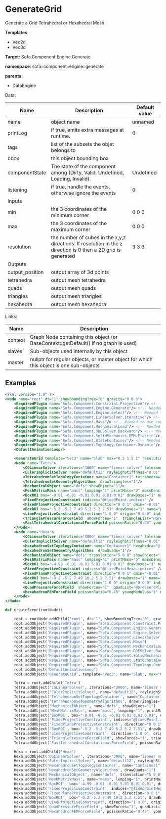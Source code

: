 # GenerateGrid

Generate a Grid Tetrahedral or Hexahedral Mesh


__Templates__:
- Vec2d
- Vec3d

__Target__: Sofa.Component.Engine.Generate

__namespace__: sofa::component::engine::generate

__parents__: 
- DataEngine

Data: 

<table>
<thead>
    <tr>
        <th>Name</th>
        <th>Description</th>
        <th>Default value</th>
    </tr>
</thead>
<tbody>
	<tr>
		<td>name</td>
		<td>
object name
</td>
		<td>unnamed</td>
	</tr>
	<tr>
		<td>printLog</td>
		<td>
if true, emits extra messages at runtime.
</td>
		<td>0</td>
	</tr>
	<tr>
		<td>tags</td>
		<td>
list of the subsets the objet belongs to
</td>
		<td></td>
	</tr>
	<tr>
		<td>bbox</td>
		<td>
this object bounding box
</td>
		<td></td>
	</tr>
	<tr>
		<td>componentState</td>
		<td>
The state of the component among (Dirty, Valid, Undefined, Loading, Invalid).
</td>
		<td>Undefined</td>
	</tr>
	<tr>
		<td>listening</td>
		<td>
if true, handle the events, otherwise ignore the events
</td>
		<td>0</td>
	</tr>
	<tr>
		<td colspan="3">Inputs</td>
	</tr>
	<tr>
		<td>min</td>
		<td>
the 3 coordinates of the minimum corner
</td>
		<td>0 0 0</td>
	</tr>
	<tr>
		<td>max</td>
		<td>
the 3 coordinates of the maximum corner
</td>
		<td>0 0 0</td>
	</tr>
	<tr>
		<td>resolution</td>
		<td>
the number of cubes in the x,y,z directions. If resolution in the z direction is  0 then a 2D grid is generated
</td>
		<td>3 3 3</td>
	</tr>
	<tr>
		<td colspan="3">Outputs</td>
	</tr>
	<tr>
		<td>output_position</td>
		<td>
output array of 3d points
</td>
		<td></td>
	</tr>
	<tr>
		<td>tetrahedra</td>
		<td>
output mesh tetrahedra
</td>
		<td></td>
	</tr>
	<tr>
		<td>quads</td>
		<td>
output mesh quads
</td>
		<td></td>
	</tr>
	<tr>
		<td>triangles</td>
		<td>
output mesh triangles
</td>
		<td></td>
	</tr>
	<tr>
		<td>hexahedra</td>
		<td>
output mesh hexahedra
</td>
		<td></td>
	</tr>

</tbody>
</table>

Links: 

| Name | Description |
| ---- | ----------- |
|context|Graph Node containing this object (or BaseContext::getDefault() if no graph is used)|
|slaves|Sub-objects used internally by this object|
|master|nullptr for regular objects, or master object for which this object is one sub-objects|



## Examples

```xml
<?xml version="1.0" ?>
<Node name="root" dt="1" showBoundingTree="0" gravity="0 0 0">
    <RequiredPlugin name="Sofa.Component.Constraint.Projective"/> <!-- Needed to use components [FixedPlaneProjectiveConstraint FixedProjectiveConstraint LineProjectiveConstraint] -->
    <RequiredPlugin name="Sofa.Component.Engine.Generate"/> <!-- Needed to use components [GenerateGrid] -->
    <RequiredPlugin name="Sofa.Component.Engine.Select"/> <!-- Needed to use components [BoxROI] -->
    <RequiredPlugin name="Sofa.Component.LinearSolver.Iterative"/> <!-- Needed to use components [CGLinearSolver] -->
    <RequiredPlugin name="Sofa.Component.Mass"/> <!-- Needed to use components [MeshMatrixMass] -->
    <RequiredPlugin name="Sofa.Component.MechanicalLoad"/> <!-- Needed to use components [QuadPressureForceField TrianglePressureForceField] -->
    <RequiredPlugin name="Sofa.Component.ODESolver.Backward"/> <!-- Needed to use components [EulerImplicitSolver] -->
    <RequiredPlugin name="Sofa.Component.SolidMechanics.FEM.Elastic"/> <!-- Needed to use components [FastTetrahedralCorotationalForceField HexahedronFEMForceField] -->
    <RequiredPlugin name="Sofa.Component.StateContainer"/> <!-- Needed to use components [MechanicalObject] -->
    <RequiredPlugin name="Sofa.Component.Topology.Container.Dynamic"/> <!-- Needed to use components [HexahedronSetGeometryAlgorithms HexahedronSetTopologyContainer TetrahedronSetGeometryAlgorithms TetrahedronSetTopologyContainer] -->
    <DefaultAnimationLoop/>

    <GenerateGrid template="Vec3" name="Slab" max="0.5 1.5 1" resolution="5 3 4" />
    <Node name="Tetra">
        <CGLinearSolver iterations="3000" name="linear solver" tolerance="1.0e-12" threshold="1.0e-12" /> 
        <EulerImplicitSolver name="default12" rayleighStiffness="0.01"  rayleighMass="0.1" />
        <TetrahedronSetTopologyContainer name="Container1" tetrahedra="@../Slab.tetrahedra" position="@../Slab.output_position" createTriangleArray="1"/>
        <TetrahedronSetGeometryAlgorithms  drawTriangles="1"/>
        <MechanicalObject name="dofs" showObject="1"/>
        <MeshMatrixMass name="mass" lumping="1" printMass="0" massDensity="1" />	
        <BoxROI box="-0.01 -0.01 -0.01 0.01 0.01 0.01" drawBoxes="1" name="fixedPoint"  />
        <FixedProjectiveConstraint indices="@fixedPoint.indices" />
        <FixedPlaneProjectiveConstraint direction="0 0 1" dmin="-0.01" dmax="0.01"  />
        <BoxROI box="-5.2 -5.2 7.49 5.2 5.2 7.51" drawBoxes="1" name="pressurePlane"  />
        <LineProjectiveConstraint direction="1 0 0" origin="0 0 0" indices="4"  />
        <TrianglePressureForceField  showForces="1"  triangleList="@pressurePlane.triangleIndices" pressure="0.00 0 -0.04" />
        <FastTetrahedralCorotationalForceField poissonRatio="0.45" youngModulus="1" method="polar" /> 
    </Node>
    <Node name="Hexa">
        <CGLinearSolver iterations="3000" name="linear solver" tolerance="1.0e-12" threshold="1.0e-12" /> 
        <EulerImplicitSolver name="default12" rayleighStiffness="0.01" />
        <HexahedronSetTopologyContainer name="Container1" hexahedra="@../Slab.hexahedra" position="@../Slab.output_position" createQuadArray="1"/>
        <HexahedronSetGeometryAlgorithms  drawQuads="1"/>
        <MechanicalObject name="dofs" translation="5 0 0" showObject="1"/>
        <MeshMatrixMass name="mass" lumping="1" printMass="0" massDensity="1" />	
        <BoxROI box="-4.99 -0.01 -0.01 5.01 0.01 0.01" drawBoxes="1" name="fixedPointHexa"  />
        <FixedProjectiveConstraint indices="@fixedPointHexa.indices" />
        <FixedPlaneProjectiveConstraint direction="0 0 1" dmin="-0.01" dmax="0.01"  />
        <BoxROI box="-0.2 -5.2 7.49 10.2 5.2 7.51" drawBoxes="1" name="pressurePlaneQuad"  />
        <LineProjectiveConstraint direction="1 0 0" origin="0 0 0" indices="4"  />
        <QuadPressureForceField  showForces="1"  quadList="@pressurePlaneQuad.quadIndices" pressure="0.00 0 -0.04" />
        <HexahedronFEMForceField poissonRatio="0.45" youngModulus="1" method="polar" /> 
    </Node>
</Node>
```
```python
def createScene(rootNode):

	root = rootNode.addChild('root', dt="1", showBoundingTree="0", gravity="0 0 0")
	root.addObject('RequiredPlugin', name="Sofa.Component.Constraint.Projective")
	root.addObject('RequiredPlugin', name="Sofa.Component.Engine.Generate")
	root.addObject('RequiredPlugin', name="Sofa.Component.Engine.Select")
	root.addObject('RequiredPlugin', name="Sofa.Component.LinearSolver.Iterative")
	root.addObject('RequiredPlugin', name="Sofa.Component.Mass")
	root.addObject('RequiredPlugin', name="Sofa.Component.MechanicalLoad")
	root.addObject('RequiredPlugin', name="Sofa.Component.ODESolver.Backward")
	root.addObject('RequiredPlugin', name="Sofa.Component.SolidMechanics.FEM.Elastic")
	root.addObject('RequiredPlugin', name="Sofa.Component.StateContainer")
	root.addObject('RequiredPlugin', name="Sofa.Component.Topology.Container.Dynamic")
	root.addObject('DefaultAnimationLoop')
	root.addObject('GenerateGrid', template="Vec3", name="Slab", max="0.5 1.5 1", resolution="5 3 4")

	Tetra = root.addChild('Tetra')
	Tetra.addObject('CGLinearSolver', iterations="3000", name="linear solver", tolerance="1.0e-12", threshold="1.0e-12")
	Tetra.addObject('EulerImplicitSolver', name="default12", rayleighStiffness="0.01", rayleighMass="0.1")
	Tetra.addObject('TetrahedronSetTopologyContainer', name="Container1", tetrahedra="@../Slab.tetrahedra", position="@../Slab.output_position", createTriangleArray="1")
	Tetra.addObject('TetrahedronSetGeometryAlgorithms', drawTriangles="1")
	Tetra.addObject('MechanicalObject', name="dofs", showObject="1")
	Tetra.addObject('MeshMatrixMass', name="mass", lumping="1", printMass="0", massDensity="1")
	Tetra.addObject('BoxROI', box="-0.01 -0.01 -0.01 0.01 0.01 0.01", drawBoxes="1", name="fixedPoint")
	Tetra.addObject('FixedProjectiveConstraint', indices="@fixedPoint.indices")
	Tetra.addObject('FixedPlaneProjectiveConstraint', direction="0 0 1", dmin="-0.01", dmax="0.01")
	Tetra.addObject('BoxROI', box="-5.2 -5.2 7.49 5.2 5.2 7.51", drawBoxes="1", name="pressurePlane")
	Tetra.addObject('LineProjectiveConstraint', direction="1 0 0", origin="0 0 0", indices="4")
	Tetra.addObject('TrianglePressureForceField', showForces="1", triangleList="@pressurePlane.triangleIndices", pressure="0.00 0 -0.04")
	Tetra.addObject('FastTetrahedralCorotationalForceField', poissonRatio="0.45", youngModulus="1", method="polar")

	Hexa = root.addChild('Hexa')
	Hexa.addObject('CGLinearSolver', iterations="3000", name="linear solver", tolerance="1.0e-12", threshold="1.0e-12")
	Hexa.addObject('EulerImplicitSolver', name="default12", rayleighStiffness="0.01")
	Hexa.addObject('HexahedronSetTopologyContainer', name="Container1", hexahedra="@../Slab.hexahedra", position="@../Slab.output_position", createQuadArray="1")
	Hexa.addObject('HexahedronSetGeometryAlgorithms', drawQuads="1")
	Hexa.addObject('MechanicalObject', name="dofs", translation="5 0 0", showObject="1")
	Hexa.addObject('MeshMatrixMass', name="mass", lumping="1", printMass="0", massDensity="1")
	Hexa.addObject('BoxROI', box="-4.99 -0.01 -0.01 5.01 0.01 0.01", drawBoxes="1", name="fixedPointHexa")
	Hexa.addObject('FixedProjectiveConstraint', indices="@fixedPointHexa.indices")
	Hexa.addObject('FixedPlaneProjectiveConstraint', direction="0 0 1", dmin="-0.01", dmax="0.01")
	Hexa.addObject('BoxROI', box="-0.2 -5.2 7.49 10.2 5.2 7.51", drawBoxes="1", name="pressurePlaneQuad")
	Hexa.addObject('LineProjectiveConstraint', direction="1 0 0", origin="0 0 0", indices="4")
	Hexa.addObject('QuadPressureForceField', showForces="1", quadList="@pressurePlaneQuad.quadIndices", pressure="0.00 0 -0.04")
	Hexa.addObject('HexahedronFEMForceField', poissonRatio="0.45", youngModulus="1", method="polar")
```
